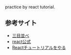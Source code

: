 practice by react tutorial.

## 参考サイト

* [三目並べ](https://ja.react.dev/learn/tutorial-tic-tac-toe#setup-for-the-tutorial)
* [react公式](https://ja.react.dev/blog/2023/03/16/introducing-react-dev)
* [Reactチュートリアルをやる](https://zenn.dev/st43/scraps/ca46150c1c03c4)

